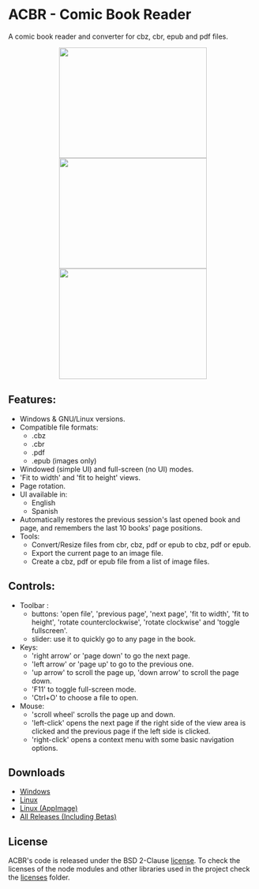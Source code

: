 # ACBR - Comic Book Reader

A comic book reader and converter for cbz, cbr, epub and pdf files.

<p align="center">
  <img width="299" height="224" src="https://raw.githubusercontent.com/binarynonsense/comic-book-reader/master/screenshots/screenshot_01.jpg"> <img width="299" height="224" src="https://raw.githubusercontent.com/binarynonsense/comic-book-reader/master/screenshots/screenshot_02.jpg"> <img width="299" height="224" src="https://raw.githubusercontent.com/binarynonsense/comic-book-reader/master/screenshots/screenshot_03.jpg">
</p>

## Features:

- Windows & GNU/Linux versions.
- Compatible file formats:
  - .cbz
  - .cbr
  - .pdf
  - .epub (images only)
- Windowed (simple UI) and full-screen (no UI) modes.
- 'Fit to width' and 'fit to height' views.
- Page rotation.
- UI available in:
  - English
  - Spanish
- Automatically restores the previous session's last opened book and page, and remembers the last 10 books' page positions.
- Tools:
  - Convert/Resize files from cbr, cbz, pdf or epub to cbz, pdf or epub.
  - Export the current page to an image file.
  - Create a cbz, pdf or epub file from a list of image files.

## Controls:

- Toolbar :
  - buttons: 'open file', 'previous page', 'next page', 'fit to width', 'fit to height', 'rotate counterclockwise', 'rotate clockwise' and 'toggle fullscreen'.
  - slider: use it to quickly go to any page in the book.
- Keys:
  - 'right arrow' or 'page down' to go the next page.
  - 'left arrow' or 'page up' to go to the previous one.
  - 'up arrow' to scroll the page up, 'down arrow' to scroll the page down.
  - 'F11' to toggle full-screen mode.
  - 'Ctrl+O' to choose a file to open.
- Mouse:
  - 'scroll wheel' scrolls the page up and down.
  - 'left-click' opens the next page if the right side of the view area is clicked and the previous page if the left side is clicked.
  - 'right-click' opens a context menu with some basic navigation options.

## Downloads

- [Windows](https://github.com/binarynonsense/comic-book-reader/releases/latest/download/ACBR_Windows.zip)
- [Linux](https://github.com/binarynonsense/comic-book-reader/releases/latest/download/ACBR_Linux.zip)
- [Linux (AppImage)](https://github.com/binarynonsense/comic-book-reader/releases/latest/download/ACBR_Linux_AppImage.zip)
- [All Releases (Including Betas)](https://github.com/binarynonsense/comic-book-reader/releases)

## License

ACBR's code is released under the BSD 2-Clause [license](./LICENSE). To check the licenses of the node modules and other libraries used in the project check the [licenses](./licenses/) folder.
